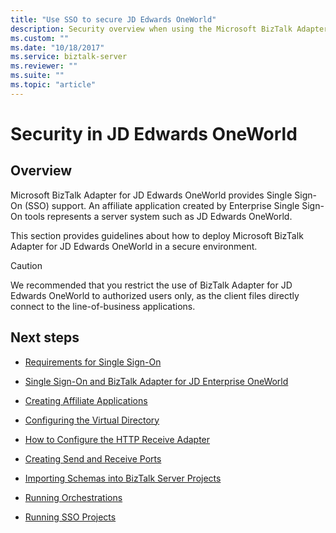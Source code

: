 ```yaml
---
title: "Use SSO to secure JD Edwards OneWorld"
description: Security overview when using the Microsoft BizTalk Adapter JD Edwards OneWorld in BizTalk Server
ms.custom: ""
ms.date: "10/18/2017"
ms.service: biztalk-server
ms.reviewer: ""
ms.suite: ""
ms.topic: "article"
---
```

# Security in JD Edwards OneWorld

## Overview
Microsoft BizTalk Adapter for JD Edwards OneWorld provides Single Sign-On (SSO) support. An affiliate application created by Enterprise Single Sign-On tools represents a server system such as JD Edwards OneWorld.  

This section provides guidelines about how to deploy Microsoft BizTalk Adapter for JD Edwards OneWorld in a secure environment.  
  
> [!CAUTION]
>  We recommended that you restrict the use of BizTalk Adapter for JD Edwards OneWorld to authorized users only, as the client files directly connect to the line-of-business applications.  

## Next steps
  
-   [Requirements for Single Sign-On](../core/requirements-for-single-sign-on5.md)  
  
-   [Single Sign-On and BizTalk Adapter for JD Enterprise OneWorld](../core/single-sign-on-and-biztalk-adapter-for-jd-enterprise-oneworld.md)  
  
-   [Creating Affiliate Applications](../core/creating-affiliate-applications3.md)  
  
-   [Configuring the Virtual Directory](../core/configuring-the-virtual-directory.md)  
  
-   [How to Configure the HTTP Receive Adapter](../core/how-to-configure-the-http-receive-adapter2.md)  
  
-   [Creating Send and Receive Ports](../core/creating-send-and-receive-ports.md)  
  
-   [Importing Schemas into BizTalk Server Projects](../core/importing-schemas-into-biztalk-server-projects1.md)  
  
-   [Running Orchestrations](../core/running-orchestrations1.md)  
  
-   [Running SSO Projects](../core/running-sso-projects3.md)